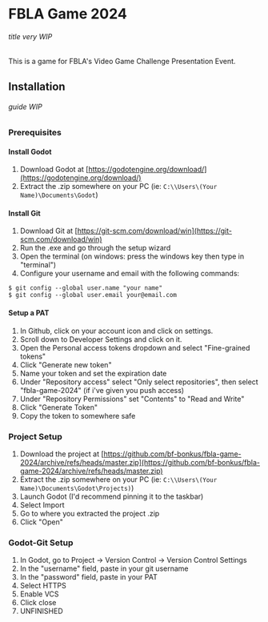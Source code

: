 # FBLA Game 2024
###### *title very WIP*
This is a game for FBLA's Video Game Challenge Presentation Event.
## Installation
###### *guide WIP*
### Prerequisites
#### Install Godot
1. Download Godot at [https://godotengine.org/download/](https://godotengine.org/download/)
2. Extract the .zip somewhere on your PC (ie: `C:\\Users\(Your Name)\Documents\Godot`)
#### Install Git
1. Download Git at [https://git-scm.com/download/win](https://git-scm.com/download/win)
2. Run the .exe and go through the setup wizard
3. Open the terminal (on windows: press the windows key then type in "terminal")
4. Configure your username and email with the following commands:
```shell
$ git config --global user.name "your name"
$ git config --global user.email your@email.com
```
#### Setup a PAT
1. In Github, click on your account icon and click on settings.
2. Scroll down to Developer Settings and click on it.
3. Open the Personal access tokens dropdown and select "Fine-grained tokens"
4. Click "Generate new token"
5. Name your token and set the expiration date
6. Under "Repository access" select "Only select repositories", then select "fbla-game-2024" (if i've given you push access)
7. Under "Repository Permissions" set "Contents" to "Read and Write"
8. Click "Generate Token"
9. Copy the token to somewhere safe
### Project Setup
1. Download the project at [https://github.com/bf-bonkus/fbla-game-2024/archive/refs/heads/master.zip](https://github.com/bf-bonkus/fbla-game-2024/archive/refs/heads/master.zip)
2. Extract the .zip somewhere on your PC (ie: `C:\\Users\(Your Name)\Documents\Godot\Projects)`)
3. Launch Godot (I'd recommend pinning it to the taskbar)
4. Select Import
5. Go to where you extracted the project .zip
6. Click "Open"
### Godot-Git Setup
1. In Godot, go to Project -> Version Control -> Version Control Settings
2. In the "username" field, paste in your git username
3. In the "password" field, paste in your PAT
4. Select HTTPS
5. Enable VCS
6. Click close
7. UNFINISHED
